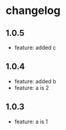 # changelog

## 1.0.5 

 - feature: added c

## 1.0.4 

 - feature: added b
 - feature: a is 2

## 1.0.3 

 - feature: a is 1